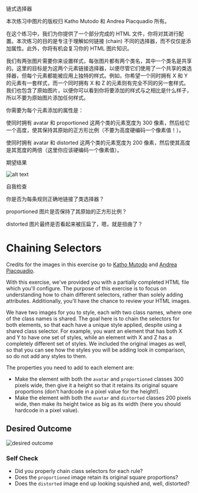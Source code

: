 链式选择器

本次练习中图片的版权归 Katho Mutodo 和 Andrea Piacquadio 所有。

在这个练习中，我们为你提供了一个部分完成的 HTML 文件，你将对其进行配置。本次练习的目的是专注于理解如何链接 (chain) 不同的选择器，而不仅仅是添加属性。此外，你将有机会复习你的 HTML 图片知识。

我们有两张图片需要你来设置样式，每张图片都有两个类名，其中一个类名是共享的。这里的目标是为这两个元素链接选择器，以便尽管它们使用了一个共享的类选择器，但每个元素都能被应用上独特的样式。例如，你希望一个同时拥有 X 和 Y 的元素有一套样式，而一个同时拥有 X 和 Z 的元素则有完全不同的另一套样式。我们也包含了原始图片，以便你可以看到你将要添加的样式与之相比是什么样子，所以不要为原始图片添加任何样式。

你需要为每个元素添加的属性是：

使同时拥有 avatar 和 proportioned 这两个类的元素宽度为 300 像素，然后给它一个高度，使其保持其原始的正方形比例（不要为高度硬编码一个像素值！）。

使同时拥有 avatar 和 distorted 这两个类的元素宽度为 200 像素，然后使其高度是其宽度的两倍（这里你应该硬编码一个像素值）。

期望结果

![alt text](./desired-outcome.png)

自我检查

你是否为每条规则正确地链接了类选择器？

proportioned 图片是否保持了其原始的正方形比例？

distorted 图片最终是否看起来被压扁了，嗯，就是扭曲了？


# Chaining Selectors

Credits for the images in this exercise go to [Katho Mutodo](https://linktr.ee/photobykatho_) and [Andrea Piacquadio](https://www.pexels.com/@olly?utm_content=attributionCopyText&utm_medium=referral&utm_source=pexels).


With this exercise, we've provided you with a partially completed HTML file which you'll configure. The purpose of this exercise is to focus on understanding how to chain different selectors, rather than solely adding attributes. Additionally, you'll have the chance to review your HTML images.

We have two images for you to style, each with two class names, where one of the class names is shared. The goal here is to chain the selectors for both elements, so that each have a unique style applied, despite using a shared class selector. For example, you want an element that has both X and Y to have one set of styles, while an element with X and Z has a completely different set of styles. We included the original images as well, so that you can see how the styles you will be adding look in comparison, so do not add any styles to them.

The properties you need to add to each element are:

* Make the element with both the `avatar` and `proportioned` classes 300 pixels wide, then give it a height so that it retains its original square proportions (don't hardcode in a pixel value for the height!).
* Make the element with both the `avatar` and `distorted` classes 200 pixels wide, then make its height twice as big as its width (here you should hardcode in a pixel value).

## Desired Outcome
![desired outcome](./desired-outcome.png)

### Self Check
- Did you properly chain class selectors for each rule?
- Does the `proportioned` image retain its original square proportions?
- Does the `distorted` image end up looking squished and, well, distorted?
